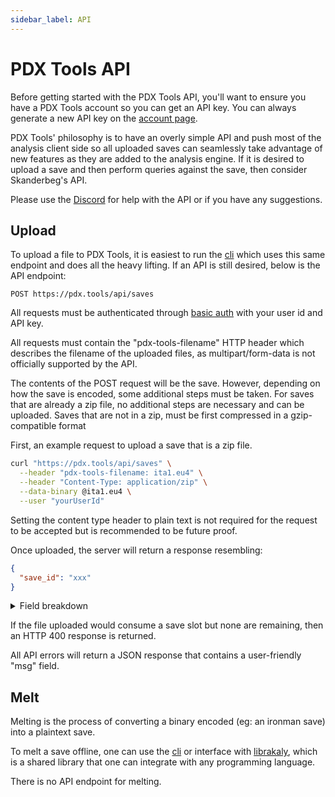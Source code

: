 ```yaml
---
sidebar_label: API
---
```


# PDX Tools API

Before getting started with the PDX Tools API, you'll want to ensure you
have a PDX Tools account so you can get an API key. You can always
generate a new API key on the [account page](pathname:///account).

PDX Tools' philosophy is to have an overly simple API and push most of
the analysis client side so all uploaded saves can seamlessly take
advantage of new features as they are added to the analysis engine. If
it is desired to upload a save and then perform queries against the
save, then consider Skanderbeg's API.

Please use the [Discord](https://discord.gg/rCpNWQW) for help
with the API or if you have any suggestions.

## Upload

To upload a file to PDX Tools, it is easiest to run the [cli](https://github.com/rakaly/cli) which uses
this same endpoint and does all the heavy lifting. If an API is still
desired, below is the API endpoint:

```plain
POST https://pdx.tools/api/saves
```

All requests must be authenticated through [basic auth](https://en.wikipedia.org/wiki/Basic_access_authentication)
with your user id and API key.

All requests must contain the "pdx-tools-filename" HTTP header which
describes the filename of the uploaded files, as multipart/form-data is
not officially supported by the API.

The contents of the POST request will be the save. However, depending on
how the save is encoded, some additional steps must be taken. For saves
that are already a zip file, no additional steps are necessary and can
be uploaded. Saves that are not in a zip, must be first compressed in a
gzip-compatible format

First, an example request to upload a save that is a zip file.

```bash
curl "https://pdx.tools/api/saves" \
  --header "pdx-tools-filename: ita1.eu4" \
  --header "Content-Type: application/zip" \
  --data-binary @ita1.eu4 \
  --user "yourUserId"
```

Setting the content type header to plain text is not required for the
request to be accepted but is recommended to be future proof.

Once uploaded, the server will return a response resembling:

```json
{
  "save_id": "xxx"
}
```

<details>
  <summary>Field breakdown</summary>
  <dl>
    <dt>save_id</dt>
    <dd>
      The unique identifier for the uploaded save. The save will be publicly
      hosted at /eu4/saves/xxx
    </dd>
  </dl>
</details>

If the file uploaded would consume a save slot but none are remaining,
then an HTTP 400 response is returned.

All API errors will return a JSON response that contains a user-friendly
"msg" field.

## Melt

Melting is the process of converting a binary encoded (eg: an ironman
save) into a plaintext save.

To melt a save offline, one can use the [cli](https://github.com/rakaly/cli) or interface with
[librakaly](https://github.com/rakaly/librakaly), which is a
shared library that one can integrate with any programming language.

There is no API endpoint for melting.
